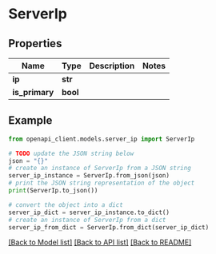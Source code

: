 # ServerIp


## Properties

Name | Type | Description | Notes
------------ | ------------- | ------------- | -------------
**ip** | **str** |  | 
**is_primary** | **bool** |  | 

## Example

```python
from openapi_client.models.server_ip import ServerIp

# TODO update the JSON string below
json = "{}"
# create an instance of ServerIp from a JSON string
server_ip_instance = ServerIp.from_json(json)
# print the JSON string representation of the object
print(ServerIp.to_json())

# convert the object into a dict
server_ip_dict = server_ip_instance.to_dict()
# create an instance of ServerIp from a dict
server_ip_from_dict = ServerIp.from_dict(server_ip_dict)
```
[[Back to Model list]](../README.md#documentation-for-models) [[Back to API list]](../README.md#documentation-for-api-endpoints) [[Back to README]](../README.md)


